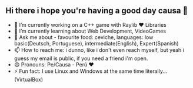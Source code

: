 ## Hi there i hope you're having a good day causa 👋

- 🔭 I’m currently working on a C++ game with Raylib ❤ Libraries
- 🌱 I’m currently learning about Web Development, VideoGames
- 💬 Ask me about - favourite food: ceviche, languages: low basic(Deutsch, Portuguese), intermediate(English), Expert(Spanish)
- 📫 How to reach me: i dunno, like i don't even reach myself, but yeah i guess my email is public, if you need a friend i'm open.
- 😄 Pronouns: Pe/Causa - Perú ❤
- ⚡ Fun fact: I use Linux and Windows at the same time literally... (VirtualBox)

<!--
**LuisEn2005/LuisEn2005** is a ✨ _special_ ✨ repository because its `README.md` (this file) appears on your GitHub profile.

Here are some ideas to get you started:
-->
